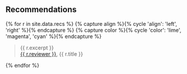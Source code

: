 ## <i class="fa fa-thumbs-up" aria-hidden="true"></i> Recommendations
{% for r in site.data.recs %}
  {% capture align %}{% cycle 'align': 'left', 'right' %}{% endcapture %}
  {% capture color %}{% cycle 'color': 'lime', 'magenta', 'cyan' %}{% endcapture %}
  <blockquote {% if align == 'right' %}class="blockquote-reverse"{% endif %}>
    {{ r.excerpt }}
    <footer>
      <a href="https://www.linkedin.com/in/{{ r.linkedin_username }}">
        <i class="fa fa-linkedin-square" aria-hidden="true"></i> {{ r.reviewer }}</a>, {{ r.title }}
    </footer>
  </blockquote>
{% endfor %}
